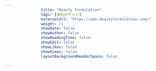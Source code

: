 ---
                title: "Beauty Formulation"
                tags: [会社のサイト]
                externalUrl: "https://www.beautyformulation.com/"
                weight: 71
                showDate: false
                showAuthor: false
                showReadingTime: false
                showEdit: false
                showLikes: false
                showViews: false
                layoutBackgroundHeaderSpace: false
                ---

